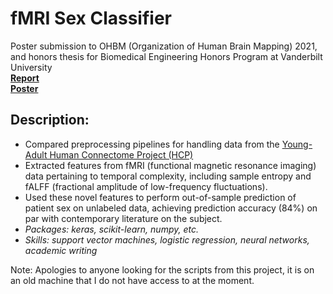# fMRI Sex Classifier
Poster submission to OHBM (Organization of Human Brain Mapping) 2021, and honors thesis for Biomedical Engineering Honors Program at Vanderbilt University  
[**Report**](https://github.com/Lspoletini/SexClassifier/blob/main/BMEHonorsLiamSpoletini.pdf)   
[**Poster**](https://github.com/Lspoletini/SexClassifier/blob/main/SexModels_poster_v4.pdf)   

## Description:

- Compared preprocessing pipelines for handling data from the [Young-Adult Human Connectome Project (HCP)](https://www.humanconnectome.org/study/hcp-young-adult)
- Extracted features from fMRI (functional magnetic resonance imaging) data pertaining to temporal complexity, including sample entropy and fALFF (fractional amplitude of low-frequency fluctuations).
- Used these novel features to perform out-of-sample prediction of patient sex on unlabeled data, achieving prediction accuracy (84%) on par with contemporary literature on the subject.
- *Packages: keras, scikit-learn, numpy, etc.*
- *Skills: support vector machines, logistic regression, neural networks, academic writing*


Note: Apologies to anyone looking for the scripts from this project,  it is on an old machine that I do not have access to at the moment.
